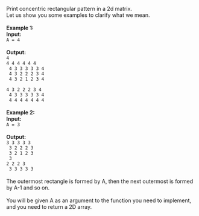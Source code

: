 Print concentric rectangular pattern in a 2d matrix.<br>
Let us show you some examples to clarify what we mean.<br><br>
<b>Example 1:</b><br>
<b>Input:</b><br> <code>A = 4</code><br><br>
<b>Output:</b><br>
<code>4 4 4 4 4 4 4<br> 
4 3 3 3 3 3 4 <br>
4 3 2 2 2 3 4 <br>
4 3 2 1 2 3 4 <br>
4 3 2 2 2 3 4 <br>
4 3 3 3 3 3 4 <br>
4 4 4 4 4 4 4</code> <br><br>
<b>Example 2:</b><br>
<b>Input:</b><br> <code>A = 3</code><br><br>
<b>Output:</b><br>
<code>3 3 3 3 3 <br>
3 2 2 2 3 <br>
3 2 1 2 3 <br>
3 2 2 2 3 <br>
3 3 3 3 3</code> <br><br>
The outermost rectangle is formed by A, then the next outermost is formed by A-1 and so on.<br><br>
You will be given A as an argument to the function you need to implement, and you need to return a 2D array.